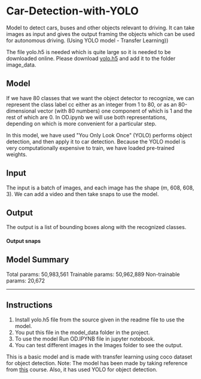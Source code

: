 # Car-Detection-with-YOLO
Model to detect cars, buses and other objects relevant to driving. It can take images as input and gives the output framing the objects which can be used for autonomous driving. (Using YOLO model - Transfer Learning))

The file yolo.h5 is needed which is quite large so it is needed to be downloaded online. Please download [yolo.h5](https://www.kaggle.com/rmoharir8396/notebook) and add it to the folder image_data.

## Model

If we have 80 classes that we want the object detector to recognize, we can represent the class label  cc  either as an integer from 1 to 80, or as an 80-dimensional vector (with 80 numbers) one component of which is 1 and the rest of which are 0. In OD.ipynb we will use both representations, depending on which is more convenient for a particular step.

In this model, we have used "You Only Look Once" (YOLO) performs object detection, and then apply it to car detection. Because the YOLO model is very computationally expensive to train, we have loaded pre-trained weights.

## Input

The input is a batch of images, and each image has the shape (m, 608, 608, 3). We can add a video and then take snaps to use the model.

## Output

The output is a list of bounding boxes along with the recognized classes. 

#### Output snaps



## Model Summary

Total params: 50,983,561
Trainable params: 50,962,889
Non-trainable params: 20,672
_____________________________

## Instructions

1. Install yolo.h5 file from the source given in the readme file to use the model.
2. You put this file in the model_data folder in the project.
3. To use the model Run OD.IPYNB file in jupyter notebook.
4. You can test different images in the Images folder to see the output.

This is a basic model and is made with transfer learning using coco dataset for object detection.
Note: The model has been made by taking reference from [this](https://www.coursera.org/learn/convolutional-neural-networks/notebook/bbBOL/car-detection-with-yolo) course. Also, it has used YOLO for object detection.
